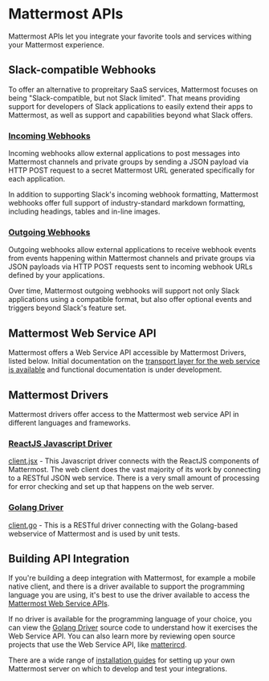 # Mattermost APIs

Mattermost APIs let you integrate your favorite tools and services withing your Mattermost experience. 

## Slack-compatible Webhooks

To offer an alternative to propreitary SaaS services, Mattermost focuses on being "Slack-compatible, but not Slack limited". That means providing support for developers of Slack applications to easily extend their apps to Mattermost, as well as support and capabilities beyond what Slack offers. 

### [Incoming Webhooks](http://docs.mattermost.com/developer/webhooks-incoming.html)

Incoming webhooks allow external applications to post messages into Mattermost channels and private groups by sending a JSON payload via HTTP POST request to a secret Mattermost URL generated specifically for each application.

In addition to supporting Slack's incoming webhook formatting, Mattermost webhooks offer full support of industry-standard markdown formatting, including headings, tables and in-line images. 

### [Outgoing Webhooks](http://docs.mattermost.com/developer/webhooks-outgoing.html) 

Outgoing webhooks allow external applications to receive webhook events from events happening within Mattermost channels and private groups via JSON payloads via HTTP POST requests sent to incoming webhook URLs defined by your applications. 

Over time, Mattermost outgoing webhooks will support not only Slack applications using a compatible format, but also offer optional events and triggers beyond Slack's feature set. 

## Mattermost Web Service API

Mattermost offers a Web Service API accessible by Mattermost Drivers, listed below. Initial documentation on the [transport layer for the web service is available](API-Web-Service.md) and functional documentation is under development. 

## Mattermost Drivers

Mattermost drivers offer access to the Mattermost web service API in different languages and frameworks.

### [ReactJS Javascript Driver](https://github.com/mattermost/platform/blob/master/web/react/utils/client.jsx)

[client.jsx](https://github.com/mattermost/platform/blob/master/web/react/utils/client.jsx) - This Javascript driver connects with the ReactJS components of Mattermost. The web client does the vast majority of its work by connecting to a RESTful JSON web service. There is a very small amount of processing for error checking and set up that happens on the web server.

### [Golang Driver](https://github.com/mattermost/platform/blob/master/model/client.go)

[client.go](https://github.com/mattermost/platform/blob/master/model/client.go) - This is a RESTful driver connecting with the Golang-based webservice of Mattermost and is used by unit tests. 

## Building API Integration 

If you're building a deep integration with Mattermost, for example a mobile native client, and there is a driver available to support the programming language you are using, it's best to use the driver available to access the [Mattermost Web Service APIs](API-Web-Service.md).

If no driver is available for the programming language of your choice, you can view the [Golang Driver](https://github.com/mattermost/platform/blob/master/model/client.go) source code to understand how it exercises the Web Service API. You can also learn more by reviewing open source projects that use the Web Service API, like [matterircd](https://github.com/42wim/matterircd).

There are a wide range of [installation guides](http://www.mattermost.org/installation/) for setting up your own Mattermost server on which to develop and test your integrations. 




